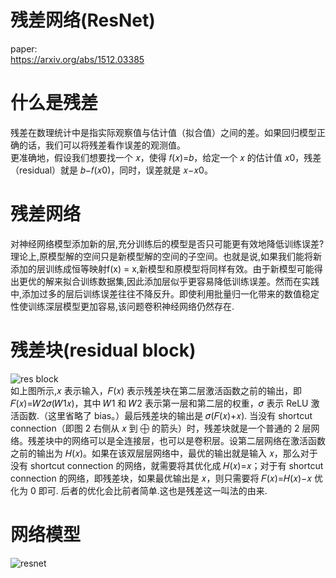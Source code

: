 # 残差网络(ResNet)
paper: <br>
https://arxiv.org/abs/1512.03385 <br>
# 什么是残差
残差在数理统计中是指实际观察值与估计值（拟合值）之间的差。如果回归模型正确的话，我们可以将残差看作误差的观测值。<br>
更准确地，假设我们想要找一个 𝑥，使得 𝑓(𝑥)=𝑏，给定一个 𝑥 的估计值 𝑥0，残差（residual）就是 𝑏−𝑓(𝑥0)，同时，误差就是 𝑥−𝑥0。 <br>
# 残差网络
对神经网络模型添加新的层,充分训练后的模型是否只可能更有效地降低训练误差?理论上,原模型解的空间只是新模型解的空间的子空间。也就是说,如果我们能将新添加的层训练成恒等映射f(x) = x,新模型和原模型将同样有效。由于新模型可能得出更优的解来拟合训练数据集,因此添加层似乎更容易降低训练误差。然而在实践中,添加过多的层后训练误差往往不降反升。即使利用批量归一化带来的数值稳定性使训练深层模型更加容易,该问题卷积神经网络仍然存在.<br>
# 残差块(residual block)
![res block](res_block.png) <br>
如上图所示,𝑥 表示输入，𝐹(𝑥) 表示残差块在第二层激活函数之前的输出，即 𝐹(𝑥)=𝑊2𝜎(𝑊1𝑥)，其中 𝑊1 和 𝑊2 表示第一层和第二层的权重，𝜎 表示 ReLU 激活函数.（这里省略了 bias。）最后残差块的输出是 𝜎(𝐹(𝑥)+𝑥). 当没有 shortcut connection（即图 2 右侧从 𝑥 到 ⨁ 的箭头）时，残差块就是一个普通的 2 层网络。残差块中的网络可以是全连接层，也可以是卷积层。设第二层网络在激活函数之前的输出为 𝐻(𝑥)。如果在该双层层网络中，最优的输出就是输入 𝑥，那么对于没有 shortcut connection 的网络，就需要将其优化成 𝐻(𝑥)=𝑥；对于有 shortcut connection 的网络，即残差块，如果最优输出是 𝑥，则只需要将 𝐹(𝑥)=𝐻(𝑥)−𝑥 优化为 0 即可. 后者的优化会比前者简单.这也是残差这一叫法的由来.<br>
# 网络模型
![resnet](ResNet.png) <br>


